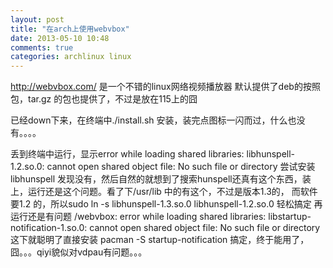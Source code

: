 ```yaml
---
layout: post
title: "在arch上使用webvbox"
date: 2013-05-10 10:48
comments: true
categories: archlinux linux
---
```

http://webvbox.com/ 是一个不错的linux网络视频播放器 默认提供了deb的按照包，tar.gz 的包也提供了，不过是放在115上的囧

已经down下来，在终端中./install.sh 安装，装完点图标一闪而过，什么也没有。。。。

丢到终端中运行，显示error while loading shared libraries: libhunspell-1.2.so.0: cannot open shared object file: No such file or directory
尝试安装libhunspell 发现没有，然后自然的就想到了搜索hunspell还真有这个东西，装上，运行还是这个问题。看了下/usr/lib 中的有这个，不过是版本1.3的，
而软件要1.2 的，所以sudo ln -s libhunspell-1.3.so.0 libhunspell-1.2.so.0 轻松搞定 再运行还是有问题
/webvbox: error while loading shared libraries: libstartup-notification-1.so.0: cannot open shared object file: No such file or directory
这下就聪明了直接安装 pacman -S startup-notification 搞定，终于能用了，囧。。。qiyi貌似对vdpau有问题。。。

